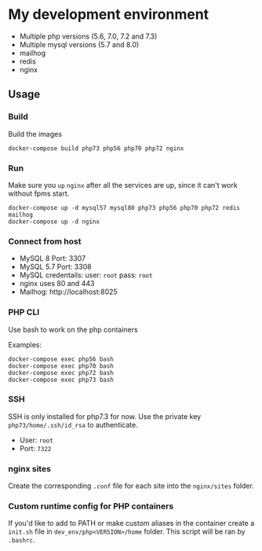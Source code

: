 # My development environment

- Multiple php versions (5.6, 7.0, 7.2 and 7.3)
- Multiple mysql versions (5.7 and 8.0)
- mailhog
- redis
- nginx

## Usage

### Build

Build the images

```
docker-compose build php73 php56 php70 php72 nginx
```

### Run

Make sure you `up` `nginx` after all the services are up, since it can't work without fpms start.

```
docker-compose up -d mysql57 mysql80 php73 php56 php70 php72 redis mailhog
docker-compose up -d nginx
```

### Connect from host

- MySQL 8 Port: 3307
- MySQL 5.7 Port: 3308
- MySQL credentails: user: `root` pass: `root`
- nginx uses 80 and 443
- Mailhog: http://localhost:8025 

### PHP CLI

Use bash to work on the php containers

Examples:

```
docker-compose exec php56 bash
docker-compose exec php70 bash
docker-compose exec php72 bash
docker-compose exec php73 bash
```

### SSH

SSH is only installed for php7.3 for now. Use the private key `php73/home/.ssh/id_rsa` to authenticate.

- User: `root`
- Port: `7322`

### nginx sites

Create the corresponding `.conf` file for each site into the `nginx/sites` folder.

### Custom runtime config for PHP containers

If you'd like to add to PATH or make custom aliases in the container create a `init.sh` file in `dev_env/php<VERSION>/home` folder.
This script will be ran by `.bashrc`.

